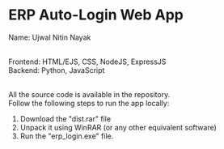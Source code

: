 # ERP Auto-Login Web App

Name: Ujwal Nitin Nayak 

<br/>
Frontend: HTML/EJS, CSS, NodeJS, ExpressJS
<br/>
Backend: Python, JavaScript
<br/>
<br/>

All the source code is available in the repository. 
<br/>
Follow the following steps to run the app locally:
1. Download the "dist.rar" file
2. Unpack it using WinRAR (or any other equivalent software)
3. Run the "erp_login.exe" file.
